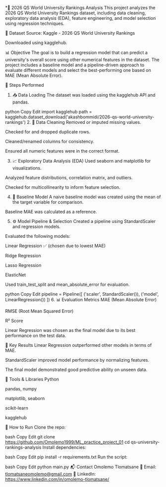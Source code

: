 *🏫 2026 QS World University Rankings Analysis
This project analyzes the 2026 QS World University Rankings dataset, including data cleaning, exploratory data analysis (EDA), feature engineering, and model selection using regression techniques.

📂 Dataset
Source: Kaggle - 2026 QS World University Rankings

Downloaded using kagglehub.

📊 Objective
The goal is to build a regression model that can predict a university's overall score using other numerical features in the dataset. The project includes a baseline model and a pipeline-driven approach to evaluate different models and select the best-performing one based on MAE (Mean Absolute Error).

🔧 Steps Performed
1. 📥 Data Loading
The dataset was loaded using the kagglehub API and pandas.

python
Copy
Edit
import kagglehub
path = kagglehub.dataset_download('akashbommidi/2026-qs-world-university-rankings')
2. 🧹 Data Cleaning
Removed or imputed missing values.

Checked for and dropped duplicate rows.

Cleaned/renamed columns for consistency.

Ensured all numeric features were in the correct format.

3. 📈 Exploratory Data Analysis (EDA)
Used seaborn and matplotlib for visualizations.

Analyzed feature distributions, correlation matrix, and outliers.

Checked for multicollinearity to inform feature selection.

4. 🧪 Baseline Model
A naive baseline model was created using the mean of the target variable for comparison.

Baseline MAE was calculated as a reference.

5. ⚙️ Model Pipeline & Selection
Created a pipeline using StandardScaler and regression models.

Evaluated the following models:

Linear Regression ✅ (chosen due to lowest MAE)

Ridge Regression

Lasso Regression

ElasticNet

Used train_test_split and mean_absolute_error for evaluation.

python
Copy
Edit
pipeline = Pipeline([
    ('scaler', StandardScaler()),
    ('model', LinearRegression())
])
6. 📊 Evaluation Metrics
MAE (Mean Absolute Error)

RMSE (Root Mean Squared Error)

R² Score

Linear Regression was chosen as the final model due to its best performance on the test data.

📌 Key Results
Linear Regression outperformed other models in terms of MAE.

StandardScaler improved model performance by normalizing features.

The final model demonstrated good predictive ability on unseen data.

🧠 Tools & Libraries
Python

pandas, numpy

matplotlib, seaborn

scikit-learn

kagglehub

🏁 How to Run
Clone the repo:

bash
Copy
Edit
git clone https://github.com/Omolemo1999/ML_practice_project_01
cd qs-university-rankings-analysis
Install dependencies:

bash
Copy
Edit
pip install -r requirements.txt
Run the script:

bash
Copy
Edit
python main.py
📬 Contact
Omolemo Tlomatsane
📧 Email: tlomatsaneomolemo@gmail.com
🔗 LinkedIn: https://www.linkedin.com/in/omolemo-tlomatsane/

